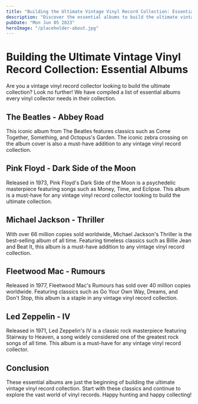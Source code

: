 ```yaml
---
title: "Building the Ultimate Vintage Vinyl Record Collection: Essential Albums"
description: "Discover the essential albums to build the ultimate vintage vinyl record collection. Our guide covers classic records every vinyl collector needs in their collection."
pubDate: "Mon Jun 05 2023"
heroImage: "/placeholder-about.jpg"
---
```


# Building the Ultimate Vintage Vinyl Record Collection: Essential Albums

Are you a vintage vinyl record collector looking to build the ultimate collection? Look no further! We have compiled a list of essential albums every vinyl collector needs in their collection.

## The Beatles - Abbey Road

This iconic album from The Beatles features classics such as Come Together, Something, and Octopus&#39;s Garden. The iconic zebra crossing on the album cover is also a must-have addition to any vintage vinyl record collection.

## Pink Floyd - Dark Side of the Moon

Released in 1973, Pink Floyd&#39;s Dark Side of the Moon is a psychedelic masterpiece featuring songs such as Money, Time, and Eclipse. This album is a must-have for any vintage vinyl record collector looking to build the ultimate collection.

## Michael Jackson - Thriller

With over 66 million copies sold worldwide, Michael Jackson&#39;s Thriller is the best-selling album of all time. Featuring timeless classics such as Billie Jean and Beat It, this album is a must-have addition to any vintage vinyl record collection.

## Fleetwood Mac - Rumours

Released in 1977, Fleetwood Mac&#39;s Rumours has sold over 40 million copies worldwide. Featuring classics such as Go Your Own Way, Dreams, and Don&#39;t Stop, this album is a staple in any vintage vinyl record collection.

## Led Zeppelin - IV

Released in 1971, Led Zeppelin&#39;s IV is a classic rock masterpiece featuring Stairway to Heaven, a song widely considered one of the greatest rock songs of all time. This album is a must-have for any vintage vinyl record collector.

## Conclusion

These essential albums are just the beginning of building the ultimate vintage vinyl record collection. Start with these classics and continue to explore the vast world of vinyl records. Happy hunting and happy collecting!